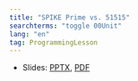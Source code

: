 ```yaml
---
title: "SPIKE Prime vs. 51515"
searchterms: "toggle 00Unit"
lang: "en"
tag: ProgrammingLesson
---
```

 <ul>
 <li class="ng-binding">Slides:
 <a href="ProgrammingLessons/SPIKEPrimevsEV3.pptx">PPTX</a>,
 <a href="ProgrammingLessons/SPIKEPrimevsEV3.pdf">PDF</a>
 </li>
 </ul>
 

